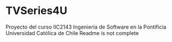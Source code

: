 # TVSeries4U
Proyecto del curso IIC2143 Ingeniería de Software en la Pontificia Universidad Católica de Chile
Readme is not complete
